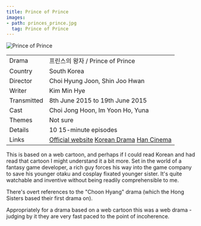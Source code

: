 ```yaml
---
title: Prince of Prince
images:
- path: princes_prince.jpg
  tag: Prince of Prince
---
```

![Prince of Prince](princes_prince.jpg)

| | |
|-|-|
Drama|&#54532;&#47536;&#49828;&#51032; &#50773;&#51088; / Prince of Prince
Country|South Korea
Director|Choi Hyung Joon, Shin Joo Hwan
Writer|Kim Min Hye
Transmitted|8th June 2015 to 19th June 2015
Cast|Choi Jong Hoon, Im Yoon Ho, Yuna
Themes|Not sure
Details|10 15-minute episodes
Links|[Official website](https://tv.naver.com/sim2005) [Korean Drama](https://www.koreandrama.org/prince-of-prince/) [Han Cinema](https://www.hancinema.net/korean_drama_Prince_of_Prince.php)

This is based on a web cartoon, and perhaps if I could read Korean and had read
that cartoon I might understand it a bit more. Set in the world of a fantasy game
developer, a rich guy forces his way into the game company to save his younger
otaku and cosplay fixated younger sister. It's quite watchable and inventive
without being readily comprehensible to me.

There's overt references to the "Choon Hyang" drama (which the Hong Sisters based their
first drama on).

Appropriately for a drama based on a web cartoon this was a web drama - judging
by it they are very fast paced to the point of incoherence.
